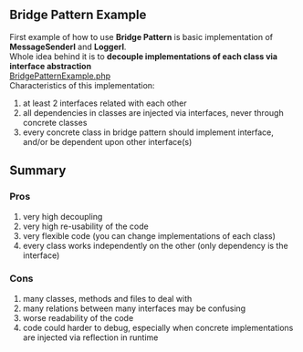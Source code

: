 ## Bridge Pattern Example
First example of how to use **Bridge Pattern** is basic implementation of **MessageSenderI** and **LoggerI**. <br />
Whole idea behind it is to **decouple implementations of each class via interface abstraction** <br />
[BridgePatternExample.php](BridgePatternExample.php)<br />
Characteristics of this implementation:
 1. at least 2 interfaces related with each other
 2. all dependencies in classes are injected via interfaces, never through concrete classes
 3. every concrete class in bridge pattern should implement interface, and/or be dependent upon other interface(s)

## Summary
### Pros
 1. very high decoupling
 2. very high re-usability of the code
 3. very flexible code (you can change implementations of each class)
 4. every class works independently on the other (only dependency is the interface)

### Cons
 1. many classes, methods and files to deal with
 2. many relations between many interfaces may be confusing
 3. worse readability of the code
 4. code could harder to debug, especially when concrete implementations are injected via reflection in runtime
